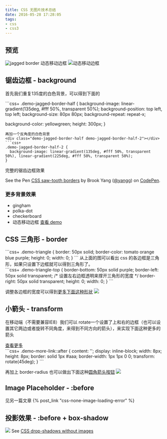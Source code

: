 ```yaml
---
title: CSS 无图片技术总结
date: 2016-05-28 17:28:05
tags:
- css
- css3
---
```

## 预览
![jagged border](http://ww1.sinaimg.cn/large/006tNbRwgw1f4bcew5hs4j31bk09adgv)
动态移动边框
![动态移动边框](http://7xsffj.com1.z0.glb.clouddn.com/img%2Fborder.gif)
<!-- more -->
## 锯齿边框 - background
首先我们重复135度的白色背景，可以得到下面的
<div class="demo-jagged-border-half"></div>
```css+
.demo-jagged-border-half {
  background-image: linear-gradient(135deg, #fff 50%, transparent 50%);
  background-position: top left, top left;
  background-size: 80px 80px;
  background-repeat: repeat-x;
  
  background-color: yellowgreen;
  height: 300px;
}
```
再加一个反角度的白色背景
<div class="demo-jagged-border-half demo-jagged-border-half-2"></div>
```css+
.demo-jagged-border-half-2 {
  background-image: linear-gradient(135deg, #fff 50%, transparent 50%), linear-gradient(225deg, #fff 50%, transparent 50%);
}
```

完整的锯齿边框效果
<p data-height="265" data-theme-id="0" data-slug-hash="mJBWPG" data-default-tab="css,result" data-user="yangg" data-embed-version="2" class="codepen">See the Pen <a href="http://codepen.io/yangg/pen/mJBWPG/">CSS saw-tooth borders</a> by Brook Yang (<a href="http://codepen.io/yangg">@yangg</a>) on <a href="http://codepen.io">CodePen</a>.</p>
<script async src="//assets.codepen.io/assets/embed/ei.js"></script>

### 更多背景效果
 * gingham
 * polka-dot
 * checkerboard
 * 动态移动边框
 [查看 demo](http://codepen.io/yangg/pen/LVGmEe)

## CSS 三角形 - border
<div class="demo-triangle"></div>
```css+
.demo-triangle {
  border: 50px solid;
  border-color: tomato orange blue purple;
  height: 0;
  width: 0;
}
```
从上面的图可以看出 css 的各边框是三角形，如果只设置下边框就可以得到三角形了。
<div class="demo-triangle-top"></div>
```css+
.demo-triangle-top {
  border-bottom: 50px solid purple;
  border-left: 50px solid transparent; /* 设置左右边框透明来撑开三角形的宽度 */
  border-right: 50px solid transparent;
  height: 0;
  width: 0;
}
```

调整各边框的宽度可以得到[更多下面这种形状](http://nicolasgallagher.com/pure-css-speech-bubbles/demo/)
![](http://ww1.sinaimg.cn/large/006tNbRwgw1f4bht8umajj30fw084dgg)


## 小箭头 - transform
在移动端（不需要兼容IE8）我们可以 rotate一个设置了上和右的边框（也可以设置其它两边或者旋转不同角度，来得到不同方向的箭头），来实现下面这种更多的箭头
<div>
<a href="javascript:" class="demo-more-link">查看更多 </a>
</div>
```css+
.demo-more-link::after {
  content: '';
  display: inline-block;
  width: 8px; height: 8px;
  border: solid 1px #aaa;
  border-width: 1px 1px 0 0;
  transform: rotate(45deg);
}
```

再加上 border-radius 也可以做出下面这种[圆角箭头按钮](http://codepen.io/yangg/pen/VLwyeY)
[![](http://ww3.sinaimg.cn/large/006tNbRwgw1f4fcgceewdj304w01kdfq)](http://codepen.io/yangg/pen/VLwyeY)

## Image Placeholder - :before
见另一篇文章 {% post_link "css-none-image-loading-error" %}

## 投影效果 - :before + box-shadow
![](http://ww1.sinaimg.cn/large/006tNbRwgw1f4bhw8966hj30ys0hegmo)
See [CSS drop-shadows without images](http://nicolasgallagher.com/css-drop-shadows-without-images/demo/)
